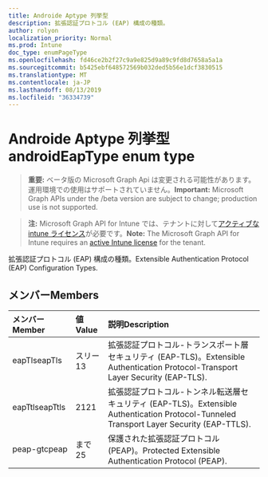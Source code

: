 ```yaml
---
title: Androide Aptype 列挙型
description: 拡張認証プロトコル (EAP) 構成の種類。
author: rolyon
localization_priority: Normal
ms.prod: Intune
doc_type: enumPageType
ms.openlocfilehash: fd46ce2b2f27c9a9e825d9a89c9fd8d7658a5a1a
ms.sourcegitcommit: b5425ebf648572569b032ded5b56e1dcf3830515
ms.translationtype: MT
ms.contentlocale: ja-JP
ms.lasthandoff: 08/13/2019
ms.locfileid: "36334739"
---
```

# <a name="androideaptype-enum-type"></a><span data-ttu-id="99bb9-103">Androide Aptype 列挙型</span><span class="sxs-lookup"><span data-stu-id="99bb9-103">androidEapType enum type</span></span>

> <span data-ttu-id="99bb9-104">**重要:** ベータ版の Microsoft Graph Api は変更される可能性があります。運用環境での使用はサポートされていません。</span><span class="sxs-lookup"><span data-stu-id="99bb9-104">**Important:** Microsoft Graph APIs under the /beta version are subject to change; production use is not supported.</span></span>

> <span data-ttu-id="99bb9-105">**注:** Microsoft Graph API for Intune では、テナントに対して[アクティブな intune ライセンス](https://go.microsoft.com/fwlink/?linkid=839381)が必要です。</span><span class="sxs-lookup"><span data-stu-id="99bb9-105">**Note:** The Microsoft Graph API for Intune requires an [active Intune license](https://go.microsoft.com/fwlink/?linkid=839381) for the tenant.</span></span>

<span data-ttu-id="99bb9-106">拡張認証プロトコル (EAP) 構成の種類。</span><span class="sxs-lookup"><span data-stu-id="99bb9-106">Extensible Authentication Protocol (EAP) Configuration Types.</span></span>

## <a name="members"></a><span data-ttu-id="99bb9-107">メンバー</span><span class="sxs-lookup"><span data-stu-id="99bb9-107">Members</span></span>
|<span data-ttu-id="99bb9-108">メンバー</span><span class="sxs-lookup"><span data-stu-id="99bb9-108">Member</span></span>|<span data-ttu-id="99bb9-109">値</span><span class="sxs-lookup"><span data-stu-id="99bb9-109">Value</span></span>|<span data-ttu-id="99bb9-110">説明</span><span class="sxs-lookup"><span data-stu-id="99bb9-110">Description</span></span>|
|:---|:---|:---|
|<span data-ttu-id="99bb9-111">eapTls</span><span class="sxs-lookup"><span data-stu-id="99bb9-111">eapTls</span></span>|<span data-ttu-id="99bb9-112">スリー</span><span class="sxs-lookup"><span data-stu-id="99bb9-112">13</span></span>|<span data-ttu-id="99bb9-113">拡張認証プロトコル-トランスポート層セキュリティ (EAP-TLS)。</span><span class="sxs-lookup"><span data-stu-id="99bb9-113">Extensible Authentication Protocol-Transport Layer Security (EAP-TLS).</span></span>|
|<span data-ttu-id="99bb9-114">eapTtls</span><span class="sxs-lookup"><span data-stu-id="99bb9-114">eapTtls</span></span>|<span data-ttu-id="99bb9-115">21</span><span class="sxs-lookup"><span data-stu-id="99bb9-115">21</span></span>|<span data-ttu-id="99bb9-116">拡張認証プロトコル-トンネル転送層セキュリティ (EAP-TLS)。</span><span class="sxs-lookup"><span data-stu-id="99bb9-116">Extensible Authentication Protocol-Tunneled Transport Layer Security (EAP-TTLS).</span></span>|
|<span data-ttu-id="99bb9-117">peap-gtc</span><span class="sxs-lookup"><span data-stu-id="99bb9-117">peap</span></span>|<span data-ttu-id="99bb9-118">まで</span><span class="sxs-lookup"><span data-stu-id="99bb9-118">25</span></span>|<span data-ttu-id="99bb9-119">保護された拡張認証プロトコル (PEAP)。</span><span class="sxs-lookup"><span data-stu-id="99bb9-119">Protected Extensible Authentication Protocol (PEAP).</span></span>|




